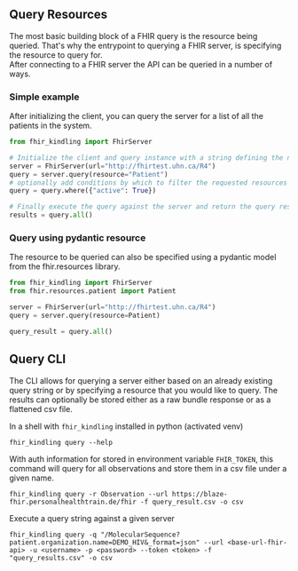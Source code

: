 ## Query Resources
The most basic building block of a FHIR query is the resource being queried. That's why the entrypoint to querying a
FHIR server, is specifying the resource to query for.  
After connecting to a FHIR server the API can be queried in a number of ways.

### Simple example
After initializing the client, you can query the server for a list of all the patients in the system.  

```python
from fhir_kindling import FhirServer

# Initialize the client and query instance with a string defining the name of the resource
server = FhirServer(url="http://fhirtest.uhn.ca/R4")
query = server.query(resource="Patient")
# optionally add conditions by which to filter the requested resources
query = query.where({"active": True})

# Finally execute the query against the server and return the query results
results = query.all()

```

### Query using pydantic resource
The resource to be queried can also be specified using a pydantic model from the fhir.resources library.  

```python
from fhir_kindling import FhirServer
from fhir.resources.patient import Patient

server = FhirServer(url="http://fhirtest.uhn.ca/R4")
query = server.query(resource=Patient)

query_result = query.all()
```



## Query CLI
The CLI allows for querying a server either based on an already existing query string or by specifying a resource that
you would like to query.
The results can optionally be stored either as a raw bundle response or as a flattened csv file.

In a shell with `fhir_kindling` installed in python (activated venv)
```shell
fhir_kindling query --help
```

With auth information for stored in environment variable `FHIR_TOKEN`, this command will query for all observations and
store them in a csv file under a given name.
```shell
fhir_kindling query -r Observation --url https://blaze-fhir.personalhealthtrain.de/fhir -f query_result.csv -o csv
```
Execute a query string against a given server
```shell
fhir_kindling query -q "/MolecularSequence?patient.organization.name=DEMO_HIV&_format=json" --url <base-url-fhir-api> -u <username> -p <password> --token <token> -f "query_results.csv" -o csv
```
